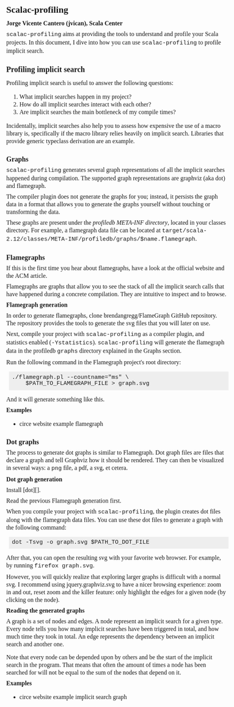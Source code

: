 <!DOCTYPE html PUBLIC "-//W3C//DTD XHTML 1.0 Strict//EN" "http://www.w3.org/TR/xhtml1/DTD/xhtml1-strict.dtd"><!--*-markdown-*-->
<html xmlns="http://www.w3.org/1999/xhtml">
<head>
<meta http-equiv="Content-Type" content="text/html; charset=UTF-8">
<title>Scalac-profiling: profile Scala compile times</title>
<style type="text/css">
  body          { font-family: Times New Roman; font-size: 16px;
                  line-height: 125%; width: 36em; margin: 2em; }
  code, pre     { font-family: Input Mono Sans, Courier New, Courier, monospace; }
  blockquote    { font-size: 14px; line-height: 130%; }
  pre           { font-size: 14px; line-height: 120%; }
  code          { font-size: 15px; }
  h1            { font-size: 24px; }
  h2            { font-size: 20px; }
  h3            { font: inherit; font-weight:bold; font-size: 18px; }
  pre           { padding: 1ex; background: #eee; width: 40em; }
  h3            { margin: 1.5em 0 0; }
  ol, ul, pre   { margin: 1em 1ex; }
  ul ul, ol ol  { margin: 0; }
  blockquote    { margin: 1em 4ex; }
  p             { margin: .5em 0 .5em 0; }
  h4            { margin: 0; }
  a             { text-decoration: none; }
  div.smaller   { font-size: 85%; }
  span.smaller  { font-size: 95%; }
</style>
</head>
<body>

# Scalac-profiling

#### Jorge Vicente Cantero ([jvican][]), [Scala Center][]

`scalac-profiling` aims at providing the tools to understand and profile your
Scala projects. In this document, I dive into how you can use `scalac-profiling`
to profile implicit search.

## Profiling implicit search

Profiling implicit search is useful to answer the following questions:

1. What implicit searches happen in my project?
1. How do all implicit searches interact with each other?
1. Are implicit searches the main bottleneck of my compile times?

Incidentally, implicit searches also help you to assess how expensive the use of
a macro library is, specifically if the macro library relies heavily on implicit
search. Libraries that provide generic typeclass derivation are an example.

### Graphs

`scalac-profiling` generates several graph representations of all the implicit
searches happened during compilation.  The supported graph representations are
[graphviz][] (aka dot) and [flamegraph][].

The compiler plugin does not generate the graphs for you; instead, it persists
the graph data in a format that allows you to generate the graphs yourself
without touching or transforming the data.

These graphs are present under the *profiledb META-INF directory*, located in
your classes directory. For example, a flamegraph data file can be located at
`target/scala-2.12/classes/META-INF/profiledb/graphs/$name.flamegraph`.

### Flamegraphs

If this is the first time you hear about flamegraphs, have a look at the
[official website][flamegraph] and the [ACM article][flamegraph-acm].

Flamegraphs are graphs that allow you to see the stack of all the implicit
search calls that have happened during a concrete compilation.  They are
intuitive to inspect and to browse.

#### Flamegraph generation

In order to generate flamegraphs, clone [brendangregg/FlameGraph][flamegraph]
GitHub repository. The repository provides the tools to generate the svg files
that you will later on use.

Next, compile your project with `scalac-profiling` as a compiler plugin, and
statistics enabled (`-Ystatistics`). `scalac-profiling` will generate the
flamegraph data in the profiledb `graphs` directory explained in [the Graphs
section](#graphs).

Run the following command in the Flamegraph project's root directory:

    ./flamegraph.pl --countname="ms" \
        $PATH_TO_FLAMEGRAPH_FILE > graph.svg

And it will generate something like [this](circe-integration-flamegraph.svg).

#### Examples

* [circe website example flamegraph](circe-integration-flamegraph.svg)

### Dot graphs

The process to generate dot graphs is similar to Flamegraph. Dot graph files are
files that declare a graph and tell Graphviz how it should be rendered.  They
can then be visualized in several ways: a `png` file, a pdf, a svg, et cetera.

#### Dot graph generation

Install [dot][].

Read [the previous Flamegraph generation](#flamegraph-generation) first.

When you compile your project with `scalac-profiling`, the plugin creates dot
files along with the flamegraph data files. You can use these dot files to
generate a graph with the following command:

    dot -Tsvg -o graph.svg $PATH_TO_DOT_FILE

After that, you can open the resulting svg with your favorite web browser. For
example, by running `firefox graph.svg`.

However, you will quickly realize that exploring larger graphs is difficult with
a normal svg. I recommend using [jquery.graphviz.svg][] to have a nicer browsing
experience: zoom in and out, reset zoom and the killer feature: only highlight
the edges for a given node (by clicking on the node).

#### Reading the generated graphs

A graph is a set of nodes and edges. A node represent an implicit search for a
given type. Every node tells you how many implicit searches have been triggered
in total, and how much time they took in total.  An edge represents the
dependency between an implicit search and another one.

> <span class="smaller">
Note that every node can be depended upon by others and be the start of the
implicit search in the program. That means that often the amount of times a node
has been searched for will not be equal to the sum of the nodes that depend on
it.

#### Examples

* [circe website example implicit search graph](circe-integration.html)

[graphviz]: http://www.graphviz.org/doc/info/command.html
[flamegraph]: https://github.com/brendangregg/FlameGraph
[flamegraph-acm]: http://queue.acm.org/detail.cfm?id=2927301
[jvican]: https://github.com/jvican
[Scala Center]: https://scala.epfl.ch
[jquery.graphviz.svg]: https://github.com/jvican/jquery.graphviz.svg
